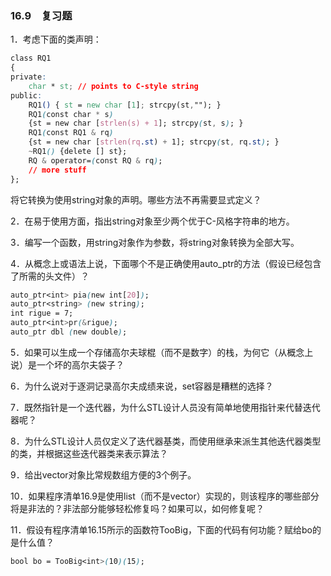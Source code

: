 ### 16.9　复习题

1．考虑下面的类声明：

```css
class RQ1
{
private:
    char * st; // points to C-style string
public:
    RQ1() { st = new char [1]; strcpy(st,""); }
    RQ1(const char * s)
    {st = new char [strlen(s) + 1]; strcpy(st, s); }
    RQ1(const RQ1 & rq)
    {st = new char [strlen(rq.st) + 1]; strcpy(st, rq.st); }
    ~RQ1() {delete [] st};
    RQ & operator=(const RQ & rq);
    // more stuff
};
```

将它转换为使用string对象的声明。哪些方法不再需要显式定义？

2．在易于使用方面，指出string对象至少两个优于C-风格字符串的地方。

3．编写一个函数，用string对象作为参数，将string对象转换为全部大写。

4．从概念上或语法上说，下面哪个不是正确使用auto_ptr的方法（假设已经包含了所需的头文件）？

```css
auto_ptr<int> pia(new int[20]);
auto_ptr<string> (new string);
int rigue = 7;
auto_ptr<int>pr(&rigue);
auto_ptr dbl (new double);
```

5．如果可以生成一个存储高尔夫球棍（而不是数字）的栈，为何它（从概念上说）是一个坏的高尔夫袋子？

6．为什么说对于逐洞记录高尔夫成绩来说，set容器是糟糕的选择？

7．既然指针是一个迭代器，为什么STL设计人员没有简单地使用指针来代替迭代器呢？

8．为什么STL设计人员仅定义了迭代器基类，而使用继承来派生其他迭代器类型的类，并根据这些迭代器类来表示算法？

9．给出vector对象比常规数组方便的3个例子。

10．如果程序清单16.9是使用list（而不是vector）实现的，则该程序的哪些部分将是非法的？非法部分能够轻松修复吗？如果可以，如何修复呢？

11．假设有程序清单16.15所示的函数符TooBig，下面的代码有何功能？赋给bo的是什么值？

```css
bool bo = TooBig<int>(10)(15);
```

